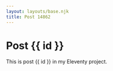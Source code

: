 ```yaml
---
layout: layouts/base.njk
title: Post 14862
---
```


# Post {{ id }}

This is post {{ id }} in my Eleventy project.
